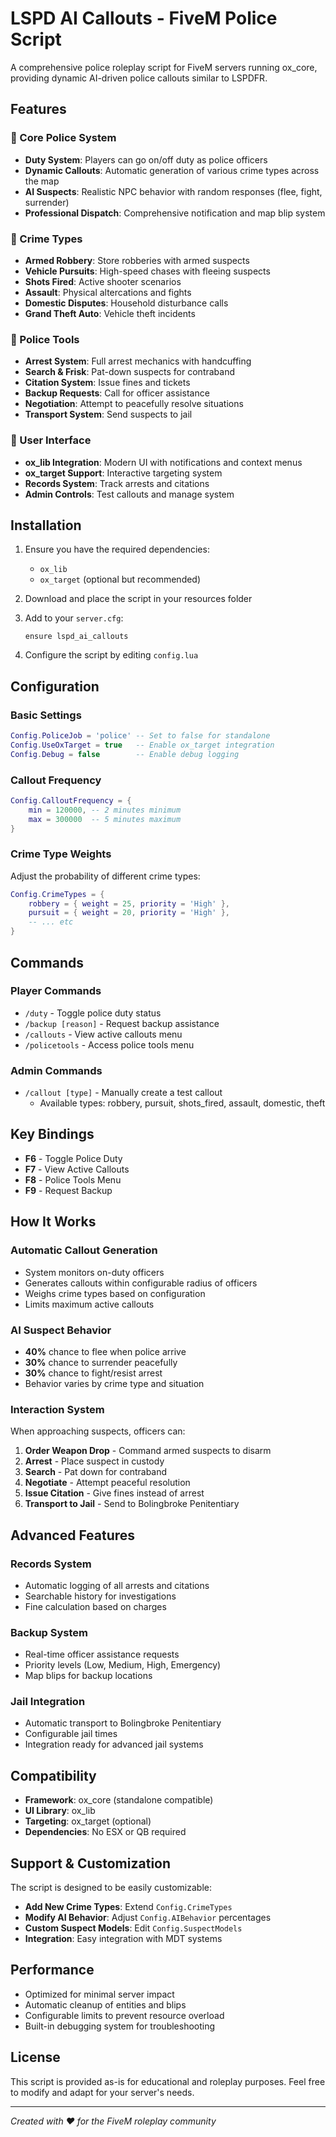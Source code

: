 
# LSPD AI Callouts - FiveM Police Script

A comprehensive police roleplay script for FiveM servers running ox_core, providing dynamic AI-driven police callouts similar to LSPDFR.

## Features

### 🚓 Core Police System
- **Duty System**: Players can go on/off duty as police officers
- **Dynamic Callouts**: Automatic generation of various crime types across the map
- **AI Suspects**: Realistic NPC behavior with random responses (flee, fight, surrender)
- **Professional Dispatch**: Comprehensive notification and map blip system

### 🎯 Crime Types
- **Armed Robbery**: Store robberies with armed suspects
- **Vehicle Pursuits**: High-speed chases with fleeing suspects  
- **Shots Fired**: Active shooter scenarios
- **Assault**: Physical altercations and fights
- **Domestic Disputes**: Household disturbance calls
- **Grand Theft Auto**: Vehicle theft incidents

### 👮 Police Tools
- **Arrest System**: Full arrest mechanics with handcuffing
- **Search & Frisk**: Pat-down suspects for contraband
- **Citation System**: Issue fines and tickets
- **Backup Requests**: Call for officer assistance
- **Negotiation**: Attempt to peacefully resolve situations
- **Transport System**: Send suspects to jail

### 📱 User Interface
- **ox_lib Integration**: Modern UI with notifications and context menus
- **ox_target Support**: Interactive targeting system
- **Records System**: Track arrests and citations
- **Admin Controls**: Test callouts and manage system

## Installation

1. Ensure you have the required dependencies:
   - `ox_lib`
   - `ox_target` (optional but recommended)

2. Download and place the script in your resources folder

3. Add to your `server.cfg`:
   ```
   ensure lspd_ai_callouts
   ```

4. Configure the script by editing `config.lua`

## Configuration

### Basic Settings
```lua
Config.PoliceJob = 'police' -- Set to false for standalone
Config.UseOxTarget = true   -- Enable ox_target integration
Config.Debug = false        -- Enable debug logging
```

### Callout Frequency
```lua
Config.CalloutFrequency = {
    min = 120000, -- 2 minutes minimum
    max = 300000  -- 5 minutes maximum
}
```

### Crime Type Weights
Adjust the probability of different crime types:
```lua
Config.CrimeTypes = {
    robbery = { weight = 25, priority = 'High' },
    pursuit = { weight = 20, priority = 'High' },
    -- ... etc
}
```

## Commands

### Player Commands
- `/duty` - Toggle police duty status
- `/backup [reason]` - Request backup assistance
- `/callouts` - View active callouts menu
- `/policetools` - Access police tools menu

### Admin Commands
- `/callout [type]` - Manually create a test callout
  - Available types: robbery, pursuit, shots_fired, assault, domestic, theft

## Key Bindings

- **F6** - Toggle Police Duty
- **F7** - View Active Callouts
- **F8** - Police Tools Menu  
- **F9** - Request Backup

## How It Works

### Automatic Callout Generation
- System monitors on-duty officers
- Generates callouts within configurable radius of officers
- Weighs crime types based on configuration
- Limits maximum active callouts

### AI Suspect Behavior
- **40%** chance to flee when police arrive
- **30%** chance to surrender peacefully  
- **30%** chance to fight/resist arrest
- Behavior varies by crime type and situation

### Interaction System
When approaching suspects, officers can:
1. **Order Weapon Drop** - Command armed suspects to disarm
2. **Arrest** - Place suspect in custody
3. **Search** - Pat down for contraband
4. **Negotiate** - Attempt peaceful resolution
5. **Issue Citation** - Give fines instead of arrest
6. **Transport to Jail** - Send to Bolingbroke Penitentiary

## Advanced Features

### Records System
- Automatic logging of all arrests and citations
- Searchable history for investigations
- Fine calculation based on charges

### Backup System
- Real-time officer assistance requests
- Priority levels (Low, Medium, High, Emergency)
- Map blips for backup locations

### Jail Integration
- Automatic transport to Bolingbroke Penitentiary
- Configurable jail times
- Integration ready for advanced jail systems

## Compatibility

- **Framework**: ox_core (standalone compatible)
- **UI Library**: ox_lib
- **Targeting**: ox_target (optional)
- **Dependencies**: No ESX or QB required

## Support & Customization

The script is designed to be easily customizable:

- **Add New Crime Types**: Extend `Config.CrimeTypes`
- **Modify AI Behavior**: Adjust `Config.AIBehavior` percentages
- **Custom Suspect Models**: Edit `Config.SuspectModels`
- **Integration**: Easy integration with MDT systems

## Performance

- Optimized for minimal server impact
- Automatic cleanup of entities and blips
- Configurable limits to prevent resource overload
- Built-in debugging system for troubleshooting

## License

This script is provided as-is for educational and roleplay purposes. Feel free to modify and adapt for your server's needs.

---

*Created with ❤️ for the FiveM roleplay community*

